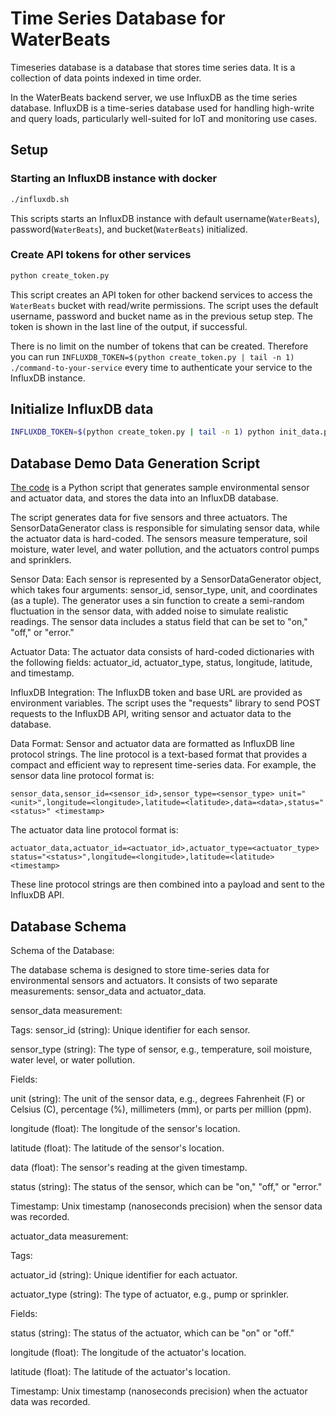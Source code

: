# Time Series Database for WaterBeats

Timeseries database is a database that stores time series data. It is a collection of data points indexed in time order.

In the WaterBeats backend server, we use InfluxDB as the time series database. InfluxDB is a time-series database used for handling high-write and query loads, particularly well-suited for IoT and monitoring use cases.

## Setup

### Starting an InfluxDB instance with docker

```sh
./influxdb.sh
```

This scripts starts an InfluxDB instance with default username(`WaterBeats`), password(`WaterBeats`), and bucket(`WaterBeats`) initialized.

### Create API tokens for other services

```sh
python create_token.py
```

This script creates an API token for other backend services to access the `WaterBeats` bucket with read/write permissions. The script uses the default username, password and bucket name as in the previous setup step. The token is shown in the last line of the output, if successful.

There is no limit on the number of tokens that can be created. Therefore you can run `INFLUXDB_TOKEN=$(python create_token.py | tail -n 1) ./command-to-your-service` every time to authenticate your service to the InfluxDB instance.

## Initialize InfluxDB data

```sh
INFLUXDB_TOKEN=$(python create_token.py | tail -n 1) python init_data.py
```

## Database Demo Data Generation Script

[The code](init_data.py) is a Python script that generates sample environmental sensor and actuator data, and stores the data into an InfluxDB database.

The script generates data for five sensors and three actuators. The SensorDataGenerator class is responsible for simulating sensor data, while the actuator data is hard-coded. The sensors measure temperature, soil moisture, water level, and water pollution, and the actuators control pumps and sprinklers.

Sensor Data:
Each sensor is represented by a SensorDataGenerator object, which takes four arguments: sensor_id, sensor_type, unit, and coordinates (as a tuple). The generator uses a sin function to create a semi-random fluctuation in the sensor data, with added noise to simulate realistic readings. The sensor data includes a status field that can be set to "on," "off," or "error."

Actuator Data:
The actuator data consists of hard-coded dictionaries with the following fields: actuator_id, actuator_type, status, longitude, latitude, and timestamp.

InfluxDB Integration:
The InfluxDB token and base URL are provided as environment variables. The script uses the "requests" library to send POST requests to the InfluxDB API, writing sensor and actuator data to the database.

Data Format:
Sensor and actuator data are formatted as InfluxDB line protocol strings. The line protocol is a text-based format that provides a compact and efficient way to represent time-series data. For example, the sensor data line protocol format is:

```
sensor_data,sensor_id=<sensor_id>,sensor_type=<sensor_type> unit="<unit>",longitude=<longitude>,latitude=<latitude>,data=<data>,status="<status>" <timestamp>
```

The actuator data line protocol format is:

```
actuator_data,actuator_id=<actuator_id>,actuator_type=<actuator_type> status="<status>",longitude=<longitude>,latitude=<latitude> <timestamp>
```

These line protocol strings are then combined into a payload and sent to the InfluxDB API.

## Database Schema

Schema of the Database:

The database schema is designed to store time-series data for environmental sensors and actuators. It consists of two separate measurements: sensor_data and actuator_data.

sensor_data measurement:

Tags:
sensor_id (string): Unique identifier for each sensor.

sensor_type (string): The type of sensor, e.g., temperature, soil moisture, water level, or water pollution.

Fields:

unit (string): The unit of the sensor data, e.g., degrees Fahrenheit (F) or Celsius (C), percentage (%), millimeters (mm), or parts per million (ppm).

longitude (float): The longitude of the sensor's location.

latitude (float): The latitude of the sensor's location.

data (float): The sensor's reading at the given timestamp.

status (string): The status of the sensor, which can be "on," "off," or "error."

Timestamp: Unix timestamp (nanoseconds precision) when the sensor data was recorded.

actuator_data measurement:

Tags:

actuator_id (string): Unique identifier for each actuator.

actuator_type (string): The type of actuator, e.g., pump or sprinkler.

Fields:

status (string): The status of the actuator, which can be "on" or "off."

longitude (float): The longitude of the actuator's location.

latitude (float): The latitude of the actuator's location.

Timestamp: Unix timestamp (nanoseconds precision) when the actuator data was recorded.

